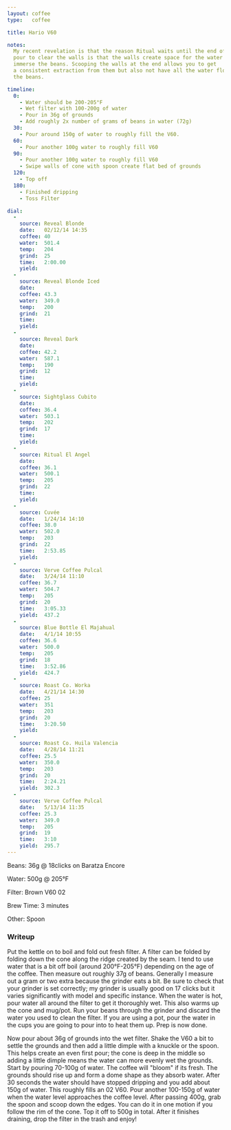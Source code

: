 ```yaml
---
layout: coffee
type:   coffee

title: Hario V60

notes:
  My recent revelation is that the reason Ritual waits until the end of the
  pour to clear the walls is that the walls create space for the water to
  immerse the beans. Scooping the walls at the end allows you to get
  a consistent extraction from them but also not have all the water flow around
  the beans.

timeline:
  0:
    - Water should be 200-205°F
    - Wet filter with 100-200g of water
    - Pour in 36g of grounds
    - Add roughly 2x number of grams of beans in water (72g)
  30:
    - Pour around 150g of water to roughly fill the V60.
  60:
    - Pour another 100g water to roughly fill V60
  90:
    - Pour another 100g water to roughly fill V60
    - Swipe walls of cone with spoon create flat bed of grounds
  120:
    - Top off
  180:
    - Finished dripping
    - Toss Filter

dial:
  -
    source: Reveal Blonde
    date:   02/12/14 14:35
    coffee: 40
    water:  501.4
    temp:   204
    grind:  25
    time:   2:00.00
    yield:
  -
    source: Reveal Blonde Iced
    date:
    coffee: 43.3
    water:  349.0
    temp:   200
    grind:  21
    time:
    yield:
  -
    source: Reveal Dark
    date:
    coffee: 42.2
    water:  587.1
    temp:   190
    grind:  12
    time:
    yield:
  -
    source: Sightglass Cubito
    date:
    coffee: 36.4
    water:  503.1
    temp:   202
    grind:  17
    time:
    yield:
  -
    source: Ritual El Angel
    date:
    coffee: 36.1
    water:  500.1
    temp:   205
    grind:  22
    time:
    yield:
  -
    source: Cuvée
    date:   1/24/14 14:10
    coffee: 38.0
    water:  502.0
    temp:   203
    grind:  22
    time:   2:53.85
    yield:
  -
    source: Verve Coffee Pulcal
    date:   3/24/14 11:10
    coffee: 36.7
    water:  504.7
    temp:   205
    grind:  20
    time:   3:05.33
    yield:  437.2
  -
    source: Blue Bottle El Majahual
    date:   4/1/14 10:55
    coffee: 36.6
    water:  500.0
    temp:   205
    grind:  18
    time:   3:52.86
    yield:  424.7
  -
    source: Roast Co. Worka
    date:   4/21/14 14:30
    coffee: 25
    water:  351
    temp:   203
    grind:  20
    time:   3:20.50
    yield:
  -
    source: Roast Co. Huila Valencia
    date:   4/28/14 11:21
    coffee: 25.5
    water:  350.0
    temp:   203
    grind:  20
    time:   2:24.21
    yield:  302.3
  -
    source: Verve Coffee Pulcal
    date:   5/13/14 11:35
    coffee: 25.3
    water:  349.0
    temp:   205
    grind:  19
    time:   3:10
    yield:  295.7
---
```

Beans: 36g @ 18clicks on Baratza Encore

Water: 500g @ 205°F

Filter: Brown V60 02

Brew Time: 3 minutes

Other: Spoon

### Writeup ###

Put the kettle on to boil and fold out fresh filter. A filter can be folded by
folding down the cone along the ridge created by the seam. I tend to use water
that is a bit off boil (around 200°F-205°F) depending on the age of the coffee.
Then measure out roughly 37g of beans. Generally I measure out a gram or two
extra because the grinder eats a bit. Be sure to check that your grinder is set
correctly; my grinder is usually good on 17 clicks but it varies significantly
with model and specific instance. When the water is hot, pour water all around
the filter to get it thoroughly wet. This also warms up the cone and mug/pot.
Run your beans through the grinder and discard the water you used to clean the
filter. If you are using a pot, pour the water in the cups you are going to
pour into to heat them up. Prep is now done.

Now pour about 36g of grounds into the wet filter. Shake the V60 a bit to
settle the grounds and then add a little dimple with a knuckle or the spoon.
This helps create an even first pour; the cone is deep in the middle so adding
a little dimple means the water can more evenly wet the grounds. Start by
pouring 70-100g of water. The coffee will "bloom" if its fresh. The grounds
should rise up and form a dome shape as they absorb water. After 30 seconds the
water should have stopped dripping and you add about 150g of water. This
roughly fills an 02 V60. Pour another 100-150g of water when the water level
approaches the coffee level. After passing 400g, grab the spoon and scoop down
the edges. You can do it in one motion if you follow the rim of the cone. Top
it off to 500g in total. After it finishes draining, drop the filter in the
trash and enjoy!
